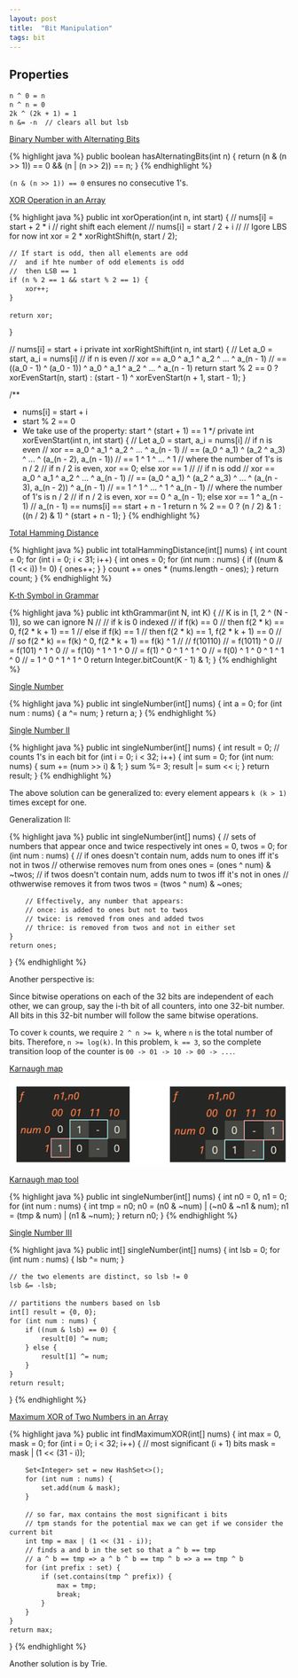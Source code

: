 ```yaml
---
layout: post
title:  "Bit Manipulation"
tags: bit
---
```

## Properties
```
n ^ 0 = n
n ^ n = 0
2k ^ (2k + 1) = 1
n &= -n  // clears all but lsb
```

[Binary Number with Alternating Bits][binary-number-with-alternating-bits]

{% highlight java %}
public boolean hasAlternatingBits(int n) {
    return (n & (n >> 1)) == 0 && (n | (n >> 2)) == n;
}
{% endhighlight %}

`(n & (n >> 1)) == 0` ensures no consecutive 1's.

[XOR Operation in an Array][xor-operation-in-an-array]

{% highlight java %}
public int xorOperation(int n, int start) {
    // nums[i] = start + 2 * i
    //  right shift each element
    //  nums[i] = start / 2 + i
    //
    // Igore LBS for now
    int xor = 2 * xorRightShift(n, start / 2);

    // If start is odd, then all elements are odd
    //  and if hte number of odd elements is odd
    //  then LSB == 1
    if (n % 2 == 1 && start % 2 == 1) {
        xor++;
    }

    return xor;
}

// nums[i] = start + i
private int xorRightShift(int n, int start) {
    // Let a_0 = start, a_i = nums[i]
    //  if n is even
    //   xor == a_0 ^ a_1 ^ a_2 ^ ... ^ a_(n - 1)
    //       == ((a_0 - 1) ^ (a_0 - 1)) ^ a_0 ^ a_1 ^ a_2 ^ ... ^ a_(n - 1)
    return start % 2 == 0 ? xorEvenStart(n, start) : (start - 1) ^ xorEvenStart(n + 1, start - 1);
}

/**
 * nums[i] = start + i
 * start % 2 == 0
 * We take use of the property: start ^ (start + 1) == 1
 */
private int xorEvenStart(int n, int start) {
    // Let a_0 = start, a_i = nums[i]
    //  if n is even
    //   xor == a_0 ^ a_1 ^ a_2 ^ ... ^ a_(n - 1)
    //       == (a_0 ^ a_1) ^ (a_2 ^ a_3) ^ ... ^ (a_(n - 2), a_(n - 1))
    //       == 1 ^ 1 ^ ... ^ 1
    //   where the number of 1's is n / 2
    //     if n / 2 is even, xor == 0; else xor == 1
    //
    // if n is odd
    //   xor == a_0 ^ a_1 ^ a_2 ^ ... ^ a_(n - 1)
    //       == (a_0 ^ a_1) ^ (a_2 ^ a_3) ^ ... ^ (a_(n - 3), a_(n - 2)) ^ a_(n - 1)
    //       == 1 ^ 1 ^ ... ^ 1 ^ a_(n - 1)
    //   where the number of 1's is n / 2
    //     if n / 2 is even, xor == 0 ^ a_(n - 1); else xor == 1 ^ a_(n - 1)
    //      a_(n - 1) == nums[i] == start + n - 1
    return n % 2 == 0 ? (n / 2) & 1 : ((n / 2) & 1) ^ (start + n - 1);
}
{% endhighlight %}

[Total Hamming Distance][total-hamming-distance]

{% highlight java %}
public int totalHammingDistance(int[] nums) {
    int count = 0;
    for (int i = 0; i < 31; i++) {
        int ones = 0;
        for (int num : nums) {
            if ((num & (1 << i)) != 0) {
                ones++;
            }
        }
        count += ones * (nums.length - ones);
    }
    return count;
}
{% endhighlight %}

[K-th Symbol in Grammar][k-th-symbol-in-grammar]

{% highlight java %}
public int kthGrammar(int N, int K) {
    // K is in [1, 2 ^ (N - 1)], so we can ignore N
    //
    // if k is 0 indexed
    // if f(k) == 0
    //   then f(2 * k) == 0, f(2 * k + 1) == 1
    // else if f(k) == 1
    //   then f(2 * k) == 1, f(2 * k + 1) == 0
    //
    // so f(2 * k) == f(k) ^ 0, f(2 * k + 1) == f(k) ^ 1
    //
    // f(10110)
    //   = f(1011) ^ 0
    //   = f(101) ^ 1 ^ 0
    //   = f(10) ^ 1 ^ 1 ^ 0
    //   = f(1) ^ 0 ^ 1 ^ 1 ^ 0
    //   = f(0) ^ 1 ^ 0 ^ 1 ^ 1 ^ 0
    //   = 1 ^ 0 ^ 1 ^ 1 ^ 0
    return Integer.bitCount(K - 1) & 1;
}
{% endhighlight %}

[Single Number][single-number]

{% highlight java %}
public int singleNumber(int[] nums) {
    int a = 0;
    for (int num : nums) {
      a ^= num;
    }
    return a;
}
{% endhighlight %}

[Single Number II][single-number-ii]

{% highlight java %}
public int singleNumber(int[] nums) {
    int result = 0;
    // counts 1's in each bit
    for (int i = 0; i < 32; i++) {
        int sum = 0;
        for (int num: nums) {
            sum += (num >> i) & 1;
        }
        sum %= 3;
        result |= sum << i;
    }
    return result;
}
{% endhighlight %}

The above solution can be generalized to: every element appears `k (k > 1)` times except for one.

Generalization II:

{% highlight java %}
public int singleNumber(int[] nums) {
    // sets of numbers that appear once and twice respectively
    int ones = 0, twos = 0;
    for (int num : nums) {
        // if ones doesn't contain num, adds num to ones iff it's not in twos
        // otherwise removes num from ones
        ones = (ones ^ num) & ~twos;
        // if twos doesn't contain num, adds num to twos iff it's not in ones
        // othwerwise removes it from twos
        twos = (twos ^ num) & ~ones;

        // Effectively, any number that appears:
        // once: is added to ones but not to twos
        // twice: is removed from ones and added twos
        // thrice: is removed from twos and not in either set
    }
    return ones;
}
{% endhighlight %}

Another perspective is:

Since bitwise operations on each of the 32 bits are independent of each other, we can group, say the i-th bit of all counters, into one 32-bit number. All bits in this 32-bit number will follow the same bitwise operations. 

To cover `k` counts, we require `2 ^ n >= k`, where `n` is the total number of bits. Therefore, `n >= log(k)`. In this problem, `k == 3`, so the complete transition loop of the counter is `00 -> 01 -> 10 -> 00 -> ...`.

[Karnaugh map](https://en.wikipedia.org/wiki/Karnaugh_map)

![Karnaugh map](/assets/karnaugh_map.png)

[Karnaugh map tool](https://www.charlie-coleman.com/experiments/kmap/)

{% highlight java %}
public int singleNumber(int[] nums) {
    int n0 = 0, n1 = 0;
    for (int num : nums) {
        int tmp = n0;
        n0 = (n0 & ~num) | (~n0 & ~n1 & num);
        n1 = (tmp & num) | (n1 & ~num);
    }
    return n0;
}
{% endhighlight %}

[Single Number III][single-number-iii]

{% highlight java %}
public int[] singleNumber(int[] nums) {
    int lsb = 0;
    for (int num : nums) {
        lsb ^= num;
    }

    // the two elements are distinct, so lsb != 0
    lsb &= -lsb;

    // partitions the numbers based on lsb
    int[] result = {0, 0};
    for (int num : nums) {
        if ((num & lsb) == 0) {
            result[0] ^= num;
        } else {
            result[1] ^= num;
        }
    }
    return result;
}
{% endhighlight %}

[Maximum XOR of Two Numbers in an Array][maximum-xor-of-two-numbers-in-an-array]

{% highlight java %}
public int findMaximumXOR(int[] nums) {
    int max = 0, mask = 0;
    for (int i = 0; i < 32; i++) {
        // most significant (i + 1) bits
        mask = mask | (1 << (31 - i));

        Set<Integer> set = new HashSet<>();
        for (int num : nums) {
            set.add(num & mask);
        }

        // so far, max contains the most significant i bits
        // tpm stands for the potential max we can get if we consider the current bit 
        int tmp = max | (1 << (31 - i));
        // finds a and b in the set so that a ^ b == tmp
        // a ^ b == tmp => a ^ b ^ b == tmp ^ b => a == tmp ^ b
        for (int prefix : set) {
            if (set.contains(tmp ^ prefix)) {
                max = tmp;
                break;
            }
        }
    }
    return max;
}
{% endhighlight %}

Another solution is by Trie.

[binary-number-with-alternating-bits]: https://leetcode.com/problems/binary-number-with-alternating-bits/
[k-th-symbol-in-grammar]: https://leetcode.com/problems/k-th-symbol-in-grammar/
[maximum-xor-of-two-numbers-in-an-array]: https://leetcode.com/problems/maximum-xor-of-two-numbers-in-an-array/
[single-number]: https://leetcode.com/problems/single-number/
[single-number-ii]: https://leetcode.com/problems/single-number-ii/
[single-number-iii]: https://leetcode.com/problems/single-number-iii/
[total-hamming-distance]: https://leetcode.com/problems/total-hamming-distance/
[xor-operation-in-an-array]: https://leetcode.com/problems/xor-operation-in-an-array/
